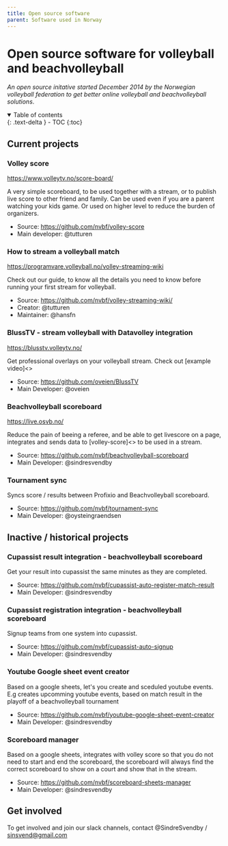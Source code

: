 ```yaml
---
title: Open source software
parent: Software used in Norway
---
```


Open source software for volleyball and beachvolleyball
==============

_An open source initative started December 2014 by the Norwegian volleyball federation to get better online volleyball and beachvolleyball solutions_.

<details open markdown="block">
  <summary>
    Table of contents
  </summary>
  {: .text-delta }
- TOC
{:toc}
</details>

## Current projects

### Volley score

<https://www.volleytv.no/score-board/>

A very simple scoreboard, to be used together with a stream, or to publish live score to other friend and family. Can be used even if you are a parent watching your kids game. Or used on higher level to reduce the burden of organizers.

* Source: <https://github.com/nvbf/volley-score>
* Main developer: @tutturen

### How to stream a volleyball match 

<https://programvare.volleyball.no/volley-streaming-wiki>

Check out our guide, to know all the details you need to know before running your first stream for volleyball.

* Source: <https://github.com/nvbf/volley-streaming-wiki/>
* Creator: @tutturen
* Maintainer: @hansfn

### BlussTV - stream volleyball with Datavolley integration

<https://blusstv.volleytv.no/>

Get professional overlays on your volleyball stream. Check out [example video]<> 

* Source: <https://github.com/oveien/BlussTV>
* Main Developer: @oveien

### Beachvolleyball scoreboard

<https://live.osvb.no/>

Reduce the pain of beeing a referee, and be able to get livescore on a page, integrates and sends data to [volley-score]<> to be used in a stream. 

* Source: <https://github.com/nvbf/beachvolleyball-scoreboard>
* Main Developer: @sindresvendby

### Tournament sync

Syncs score / results between Profixio and Beachvolleyball scoreboard.

* Source: <https://github.com/nvbf/tournament-sync>
* Main Developer: @oysteingraendsen

## Inactive / historical projects

### Cupassist result integration - beachvolleyball scoreboard

Get your result into cupassist the same minutes as they are completed. 

* Source: <https://github.com/nvbf/cupassist-auto-register-match-result>
* Main Developer: @sindresvendby

### Cupassist registration integration - beachvolleyball scoreboard

Signup teams from one system into cupassist.

* Source: <https://github.com/nvbf/cupassist-auto-signup>
* Main Developer: @sindresvendby

### Youtube Google sheet event creator

Based on a google sheets, let's you create and sceduled youtube events.
E.g creates upcomming youtube events, based on match result in the playoff of a beachvolleyball tournament

* Source: <https://github.com/nvbf/youtube-google-sheet-event-creator>
* Main Developer: @sindresvendby

### Scoreboard manager

Based on a google sheets, integrates with volley score so that you do not need to start and end the scoreboard,
the scoreboard will always find the correct scoreboard to show on a court and show that in the stream.

* Source: <https://github.com/nvbf/scoreboard-sheets-manager>
* Main Developer: @sindresvendby

## Get involved

To get involved and join our slack channels, contact @SindreSvendby / sinsvend@gmail.com


